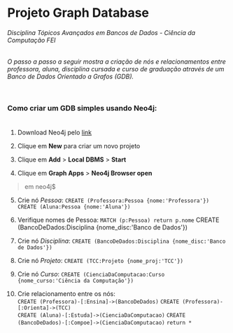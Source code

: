 # Projeto Graph Database
###### Disciplina Tópicos Avançados em Bancos de Dados - Ciência da Computação FEI

_O passo a passo a seguir mostra a criação de nós e relacionamentos entre professora, aluna, disciplina cursada e curso de graduação através de um Banco de Dados Orientado a Grafos (GDB)._

<br>

### Como criar um GDB simples usando Neo4j:<br><br>

1. Download Neo4j pelo [link](https://neo4j.com/download-center/)

2. Clique em **New** para criar um novo projeto 

3. Clique em **Add** > **Local DBMS** > **Start**

4. Clique em **Graph Apps** > **Neo4j Browser open**
> em neo4j$

5. Crie nó _Pessoa_: `CREATE (Professora:Pessoa {nome:'Professora'})` `CREATE (Aluna:Pessoa {nome:'Aluna'})`

6. Verifique nomes de Pessoa: `MATCH (p:Pessoa) return p.nome`
CREATE (BancoDeDados:Disciplina {nome_disc:'Banco de Dados'})

7. Crie nó _Disciplina_: `CREATE (BancoDeDados:Disciplina {nome_disc:'Banco de Dados'})`

8. Crie nó _Projeto_: `CREATE (TCC:Projeto {nome_proj:'TCC'})`

9. Crie nó _Curso_: `CREATE (CienciaDaComputacao:Curso {nome_curso:'Ciência da Computação'})`

10. Crie relacionamento entre os nós: <br>
`CREATE (Professora)-[:Ensina]->(BancoDeDados)` `CREATE (Professora)-[:Orienta]->(TCC)` <br>
`CREATE (Aluna)-[:Estuda]->(CienciaDaComputacao)` `CREATE (BancoDeDados)-[:Compoe]->(CienciaDaComputacao)` `return *`

